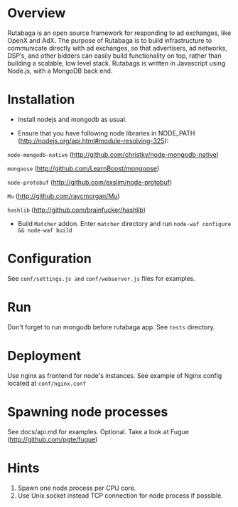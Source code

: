 # Overview

Rutabaga is an open source framework for responding to ad exchanges, like OpenX and AdX. The purpose of Rutabaga is to build infrastructure to communicate directly with ad exchanges, so that advertisers, ad networks, DSP’s, and other bidders can easily build functionality on top, rather than building a scalable, low level stack. Rutabags is written in Javascript using Node.js, with a MongoDB back end.


# Installation

  - Install nodejs and mongodb as usual.

  - Ensure that you have following node libraries in NODE_PATH (http://nodejs.org/api.html#module-resolving-325):

`node-mongodb-native` (http://github.com/christkv/node-mongodb-native)

`mongoose` (http://github.com/LearnBoost/mongoose)

`node-protobuf` (http://github.com/exslim/node-protobuf)

`Mu` (http://github.com/raycmorgan/Mu)

`hashlib` (http://github.com/brainfucker/hashlib)


 - Build `Matcher` addon. Enter `matcher` directory and run `node-waf configure && node-waf build`


# Configuration
See `conf/settings.js and` `conf/webserver.js` files for examples.

# Run
Don't forget to run mongodb before rutabaga app.
See `tests` directory.

# Deployment
Use nginx as frontend for node's instances.
See example of Nginx config located at `conf/nginx.conf`


# Spawning node processes
See docs/api.md for examples.
Optional. Take a look at Fugue (http://github.com/pgte/fugue)


# Hints
1. Spawn one node process per CPU core.
2. Use Unix socket instead TCP connection for node process if possible.